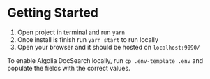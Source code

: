 # Getting Started

1. Open project in terminal and run `yarn`
2. Once install is finish run `yarn start` to run locally
3. Open your browser and it should be hosted on `localhost:9090/`

To enable Algolia DocSearch locally, run `cp .env-template .env` and populate
the fields with the correct values.
